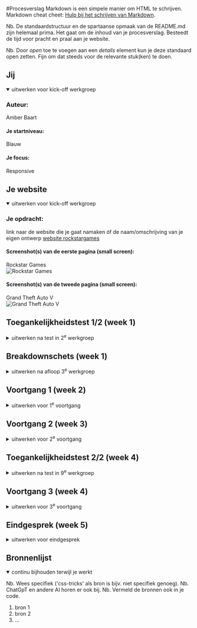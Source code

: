 #Procesverslag
Markdown is een simpele manier om HTML te schrijven.  
Markdown cheat cheet: [Hulp bij het schrijven van Markdown](https://github.com/adam-p/markdown-here/wiki/Markdown-Cheatsheet).

Nb. De standaardstructuur en de spartaanse opmaak van de README.md zijn helemaal prima. Het gaat om de inhoud van je procesverslag. Besteedt de tijd voor pracht en praal aan je website.

Nb. Door *open* toe te voegen aan een *details* element kun je deze standaard open zetten. Fijn om dat steeds voor de relevante stuk(ken) te doen.





## Jij

<details open>
  <summary>uitwerken voor kick-off werkgroep</summary>

  ### Auteur:
  Amber Baart

  #### Je startniveau:
  Blauw

  #### Je focus:
  Responsive
 
</details>





## Je website

<details open>
  <summary>uitwerken voor kick-off werkgroep</summary>

  ### Je opdracht:
  link naar de website die je gaat namaken óf de naam/omschrijving van je eigen ontwerp 
  <a href="https://www.rockstargames.com">website rockstargames</a>

  #### Screenshot(s) van de eerste pagina (small screen): 
  Rockstar Games  
  <img src="readme-images/homepagina.png" width="375px" alt="Rockstar Games">

  #### Screenshot(s) van de tweede pagina (small screen):
  Grand Theft Auto V  
  <img src="readme-images/grand-theft-auto-v.png" width="375px" alt="Grand Theft Auto V">
 
</details>



## Toegankelijkheidstest 1/2 (week 1)

<details>
  <summary>uitwerken na test in 2<sup>e</sup> werkgroep</summary>

  ### Bevindingen
  Lijst met je bevindingen die in de test naar voren kwamen:

  1. Het is belangrijk om echt goed te luisteren naar wat de screen-reader zegt, anders mis je welke knoppen je moet inklikken om verder te gaan naar een ander scherm of op een knop te klikken. Vaak zijn de combinaties van de       toetsen verschillend per interactie.

     <img src="readme-images/voice-over.png" width="375px">

  2. Onderin bij de pagina van Rockstar Games kun je een taal aankiezen. Er is een keuze uit 13 talen voor de pagina. Eenmaal bij taal 13 was het voor mij lastig te begrijpen hoe je uit de tab kon om een taal te kiezen.

     <img src="readme-images/taal-kiezen.png" width="375px">

  3. Je kan de cookies settings niet aanpassen via de screen reader. De screen reader leeft namelijk die link in de footer niet voor en is dus ook niet klikbaar voor mensen die daar afhankelijk van zijn.

     <img src="readme-images/cookies-settings.png" width="375px">

  4. Bij de categorie links leest de voice-over niet altijd voor dat iets een video is, dus voornamelijk als je blind bent weet je niet dat je mogelijk op een video gaat klikken. Daarnaast begint de video gelijk als je erop         klikt. Dit kan beter aangegeven worden door op te lezen dat het een video is in plaats van simpelweg "link".

     <img src="readme-images/video.png" width="375px">

     
  5. Er is soms een mogelijkheid rechts bovenin om het menu over te slaan en gelijk door te gaan naar de content. Dit is wel fijn voor de gebruiker, alleen zie ik niet altijd wanneer deze optie tevoorschijn komt. Het is voor mij op het moment onduidelijk wanneer deze optie verschijnt.

     <img src="readme-images/skip.png" width="375px">

  6. Als ik met de voice-over door de carousel ga, dan laat hij de tekst van de andere pagina's niet zien maar alleen de afbeeldingen. De tekst wordt hierdoor ook niet opgelezen, maar alleen de link binnen de afbeelding. En je zou dus niet goed weten waar het over gaat.

     <img src="readme-images/carousel.png" width="375px">

  7. De kopjes onder "newswire" worden opgelezen. Het kopje hieronder wordt opeens in een andere taal opgelezen. Dit is niet bepaald handig voor slechtziende mensen.

     <img src="readme-images/andere-taal.png" width="375px">

  8. Hij leest de navigatie als banner, wat naar mijn mening niet heel goed geformuleerd is want als je slechtziend bent is het woord "banner" niet heel duidelijk.

     <img src="readme-images/navigatie.png" width="375px">

  9. De voice-over leest goed op wat voor lijst het is. Zoals hier zijn het iconen en dat wordt duidelijk aangetoont bij de voice-over.

     <img src="readme-images/iconen.png" width="375px">

  10. Wanneer je bij de footer bent, wordt dit duidelijk aangegeven voordat je pas bij de elementen in de footer kan. Dit is wel handig omdat de footer duidelijk een ander onderdeel is dan de rest op de pagina.

     <img src="readme-images/footer.png" width="375px">

     


</details>



## Breakdownschets (week 1)

<details>
  <summary>uitwerken na afloop 3<sup>e</sup> werkgroep</summary>

  ### de hele pagina: 
  <img src="readme-images/breakdown-schets-homepage-smallscreen.jpg" width="375px" alt="breakdown schets van de homepage">

  ### dynamisch deel (bijv menu): 
  <img src="readme-images/breakdown-schets-gtav-smallscreen.jpg" width="375px" alt="breakdown schets van de pagina over gta 5">
</details>





## Voortgang 1 (week 2)

<details>
  <summary>uitwerken voor 1<sup>e</sup> voortgang</summary>

  ### Stand van zaken
 Content die ik al kende in html en css gaan erg goed. Maar nieuwe theorie zoals een carasoul vind ik erg lastig en begrijp ik moeilijk. Dit zelfde geld voor een hamburger menu of werken met grid. (neem ook screenshots op van delen van je website en code)


  ### Agenda voor meeting
  samen met je groepje opstellen

  | Amber      | Kevin         | student 3    | student 4        |
  | ---            | ---                | ---          | ---              |
  |  Carasoul, uitschuivend hamburger menu. Als tijd over hamburger menu uitgebreider maken zoals gekozen website.| Carasoul, pop-up die tevoorschijn komt, pop-up balk bovenaan die je weg kan klikken en buttons die aan de zijkant verticaal vast zitten.              | ...          | ...              |


  ### Verslag van meeting

  - Toegankelijkheidstest moet wat uitgebreider (houdt checklist erbij)
  - Voor knop talen kiezen kan gebruik maken van imput-type: select
  - Zet de ul in de footer
  - Kijk opnieuw naar alle H's
  - "watch trailer" + regels onder kop newswire zijn een p
  - Class bij features games in de selection tag doen niet in de ul
  - Talen knop hoeft geen id te hebben want staat in footer
  - Summery details kan gebruikt worden voor uitklapbare delen

</details>





## Voortgang 2 (week 3)

<details>
  <summary>uitwerken voor 2<sup>e</sup> voortgang</summary>

  ### Stand van zaken
  Aan het kijken hoe ik het beste mijn css voor mijn tweede pagina kan stijlen. Mijn eerste pagina staat volledig opgebouwd in css, alleen hij is nog niet responsive en ik mis nog steeds een hamburger menu en werkend carousel.


  ### Agenda voor meeting
  samen met je groepje opstellen

  | Amber     | Kevin          | student 3    | student 4        |
  | ---            | ---                | ---          | ---              |
  | De manier hoe ik mijn html en css goed ga opmaken voor mijn tweede pagina. Of mijn css van mijn eerste pagina verbeterd kan worden.  | Een dropdown in een dropdown voor mijn navigatie. Als tijd over heb de juiste grootte gebruiken van mijn afbeeldingen voor toegankelijkheid.           | ...          | ...              |


  ### Verslag van meeting

Homepagina
  - Newswire is een section waar de ul + li in zitten
  - H2 in de section van "features games"
  - "view more" link moet in de section van "features games"
  - "subscribe now" is een a href niet een button

Tweede pagina
  - Doe de class bij body tag bij main tag
  - Footer moet in de body
  - Linkjes (+ icons) in footer doorverwijzen naar andere pagina
  - Kijk opnieuw naar alle H's
  - Tekst onder features niet in section maar gewoon een losse p van maken
  - Summary details zou gebruikt kunnen worden in hamburger menu.

</details>





## Toegankelijkheidstest 2/2 (week 4)

<details>
  <summary>uitwerken na test in 9<sup>e</sup> werkgroep</summary>

  ### Bevindingen
  Lijst met je bevindingen die in de test naar voren kwamen (geef ook aan wat er verbeterd is):

</details>





## Voortgang 3 (week 4)

<details>
  <summary>uitwerken voor 3<sup>e</sup> voortgang</summary>

  ### Stand van zaken
  Ik heb beide pagina's gemaakt in css en html. Mijn carousel werkt ook en mijn hamburger menu werkt alleen op mijn eerste pagina, dit moet ik nog bijwerken. Ik ben op dit moment bezig met beide pagina's responsive maken. 


  ### Agenda voor meeting
  samen met je groepje opstellen

  | Amber      | student 2          | student 3    | student 4        |
  | ---            | ---                | ---          | ---              |
  | Mijn html en css bekijken voor beide pagina's of alles lukt. Kijken of ik dingen aan moet passen in mijn html om het beter te maken. Vragen of mijn hamburger menu uitgebreid genoeg is (want van gekozen site is uitgebreider).       | ...                | ...          | ...              |


  ### Verslag van meeting

  - Carousel divs weggewerkt worden naar ul en li.
  - divs bij talen kunnen weg, de class kan in de select tag.
  - werk de dingen van de vorige voortgangs gesprekken weer bij.
  - Hamburger menu is uitgebreid genoeg, wel nog werkend maken op beide pagina's.
  - Carousel op tweede pagina is optioneel, want ik heb er al 1 op eerste pagina.
</details>




## Eindgesprek (week 5)

<details>
  <summary>uitwerken voor eindgesprek</summary>

  ### Je uitkomst - karakteristiek screenshots:
  <img src="readme-images/dummy-plaatje.jpg" width="375px" alt="uitomst opdracht 1">


  ### Dit ging goed/Heb ik geleerd: 
  Korte omschrijving met plaatjes

  <img src="readme-images/dummy-plaatje.jpg" width="375px" alt="top">


  ### Dit was lastig/Is niet gelukt:
  Korte omschrijving met plaatjes

  <img src="readme-images/dummy-plaatje.jpg" width="375px" alt="bummer">
</details>





## Bronnenlijst

<details open>
  <summary>continu bijhouden terwijl je werkt</summary>

  Nb. Wees specifiek ('css-tricks' als bron is bijv. niet specifiek genoeg). 
  Nb. ChatGpT en andere AI horen er ook bij.
  Nb. Vermeld de bronnen ook in je code.

  1. bron 1
  2. bron 2
  3. ...

</details>
